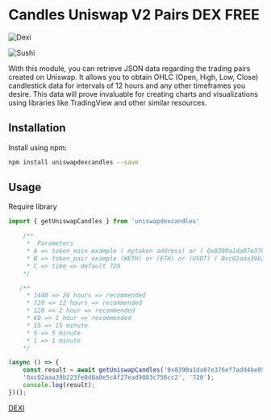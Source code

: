 # Candles Uniswap V2 Pairs DEX FREE

![Dexi](https://i.ibb.co/ZBk2v0b/dexi.png)

![Sushi](https://i.ibb.co/SKDBT2b/unix.jpg)


With this module, you can retrieve JSON data regarding the trading pairs created on Uniswap. It allows you to obtain OHLC (Open, High, Low, Close) candlestick data for intervals of 12 hours and any other timeframes you desire. This data will prove invaluable for creating charts and visualizations using libraries like TradingView and other similar resources.



## Installation
Install using npm:
```sh
npm install uniswapdexcandles --save
```

## Usage
Require library
```javascript
import { getUniswapCandles } from 'uniswapdexcandles'
```

```javascript
    /**
     *  Parameters
     * A => token_main example ( mytoken address) or ( 0x8390a1da07e376ef7add4be859ba74fb83aa02d5 )
     * B => token_pair example (WETH) or (ETH) or (USDT) ( 0xc02aaa39b223fe8d0a0e5c4f27ead9083c756cc2 ) 
     * C => time => default 720
    */

   /**
     * 1440 => 24 hours => recommended
     * 720 => 12 hours => recommended
     * 120 => 2 hour => recommended
     * 60 => 1 hour => recommended
     * 15 => 15 minute
     * 5 => 5 minute
     * 1 => 1 minute
    */

```


```javascript
(async () => {
    const result = await getUniswapCandles('0x8390a1da07e376ef7add4be859ba74fb83aa02d5',
    '0xc02aaa39b223fe8d0a0e5c4f27ead9083c756cc2', '720');
    console.log(result);
})();
```

[DEXI](https://www.dexi.tools)
